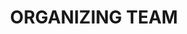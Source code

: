 ---
layout: page
title: ORGANIZING TEAM
permalink: our-team.html
description: ICESat-2 Hackweek 2022 Organizing Team
team:
  - - name: Jessica Scheick
      title: Researcher/Software Developer
      affiliate: University of New Hampshire
      image_url: https://avatars.githubusercontent.com/u/11756442?v=4
      github_user: JessicaS11

    - name: Axel Schweiger
      title: Senior Principal Scientist
      affiliate: APL
      image_url: /assets/images/AxelSchweiger.JPG
      github_user: axelschweiger

    - name: Anthony Arendt
      title: Principal Research Scientist
      affiliate: eScience & APL
      image_url: https://avatars.githubusercontent.com/u/4993098?v=4?s=100
      github_user: aaarendt

    - name: Scott Henderson
      title: Research Scientist
      affiliate: eScience & ESS
      image_url: https://avatars2.githubusercontent.com/u/3924836?s=460&v=4
      github_user: scottyhq

    - name: Tom Neumann
      title: Research Scientist 
      affiliate: NASA Goddard Space Flight Center 
      image_url: /assets/images/TomNeumann.jpg

    - name: Charley Haley
      title: Social Strategist & Collaboration Architect
      affiliate: Back Loop Consulting group
      image_url: /assets/images/CharleyHaley.jpg
---